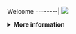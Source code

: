 Welcome
--------|
![](https://media.tenor.com/iVCiM9W7cvYAAAAd/welcome.gif)

<details>
  <summary><b>More information</b></summary>

#### ★ Social Accounts ★
<a href="https://m.facebook.com/uchieell.neww"><img src="https://raw.githubusercontent.com/Dumai-991/Dumai-991/main/Image/images.png" alt="alt text" width="75" height="75"></a>

$ pkg update && pkg upgrade

$ pkg install python git

$ pkg install play-audio

$ pip install requests mechanize

$ pip install rich bs4

$ pip install stdiomask

$ pip install --upgrade pip

$ git clone https://github.com/Skull378/StepMom

$ ls ( L kecil )

$ cd StepMom

$ python Petir.py
